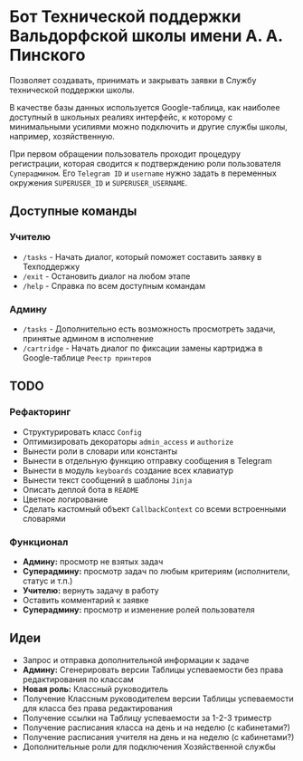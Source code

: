 # Бот Технической поддержки Вальдорфской школы имени А. А. Пинского

Позволяет создавать, принимать и закрывать заявки в Службу технической поддержки школы.

В качестве базы данных используется Google-таблица, как наиболее доступный в школьных реалиях интерфейс, к которому
с минимальными усилиями можно подключить и другие службы школы, например, хозяйственную.

При первом обращении пользователь проходит процедуру регистрации, которая сводится к подтверждению роли пользователя
`Суперадмином`. 
Его `Telegram ID` и `username` нужно задать в переменных окружения `SUPERUSER_ID` и `SUPERUSER_USERNAME`. 

## Доступные команды
### Учителю
- `/tasks` - Начать диалог, который поможет составить заявку в Техподдержку
- `/exit` - Остановить диалог на любом этапе
- `/help` - Справка по всем доступным командам

### Админу
- `/tasks` - Дополнительно есть возможность просмотреть задачи, принятые админом в исполнение
- `/cartridge` - Начать диалог по фиксации замены картриджа в Google-таблице `Реестр принтеров`

## TODO
### Рефакторинг
- Структурировать класс `Config`
- Оптимизировать декораторы `admin_access` и `authorize`
- Вынести роли в словари или константы
- Вынести в отдельную функцию отправку сообщения в Telegram
- Вынести в модуль `keyboards` создание всех клавиатур
- Вынести текст сообщений в шаблоны `Jinja`
- Описать деплой бота в `README`
- Цветное логирование
- Сделать кастомный объект `CallbackContext` со всеми встроенными словарями

### Функционал
- **Админу:** просмотр не взятых задач
- **Суперадмину:** просмотр задач по любым критериям (исполнители, статус и т.п.)
- **Учителю:** вернуть задачу в работу
- Оставить комментарий к заявке
- **Суперадмину:** просмотр и изменение ролей пользователя

## Идеи
- Запрос и отправка дополнительной информации к задаче
- **Админу:** Сгенерировать версии Таблицы успеваемости без права редактирования по классам
- **Новая роль:** Классный руководитель
- Получение Классным руководителем версии Таблицы успеваемости для класса без права редактирования
- Получение ссылки на Таблицу успеваемости за 1-2-3 триместр
- Получение расписания класса на день и на неделю (с кабинетами?)
- Получение расписания учителя на день и на неделю (с кабинетами?)
- Дополнительные роли для подключения Хозяйственной службы
